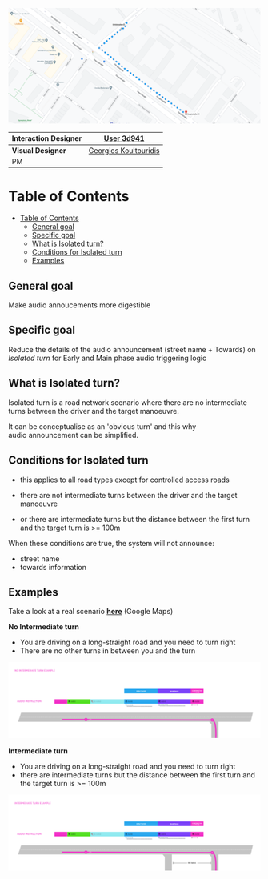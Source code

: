   

![](images/157696057.png)

  

| **Interaction Designer** | [User 3d941](https://tomtom.atlassian.net/wiki/people/712020:73555e9b-dcfa-442b-80ec-98ad0ea3d941?ref=confluence) |
|---|---|
| **Visual Designer** | [Georgios Koultouridis](https://tomtom.atlassian.net/wiki/people/5be2fd44649a737c2342afbe?ref=confluence) |
| PM |  |

  

Table of Contents
=================

*   [Table of Contents](#Table-of-Contents)
    *   [General goal](#General-goal)
    *   [Specific goal](#Specific-goal)
    *   [What is Isolated turn?](#What-is-Isolated-turn)
    *   [Conditions for Isolated turn](#Conditions-for-Isolated-turn)
    *   [Examples](#Examples)

  

  

**General goal**
----------------

Make audio annoucements more digestible

**Specific goal**
-----------------

Reduce the details of the audio announcement (street name + Towards) on _Isolated turn_ for Early and Main phase audio triggering logic

**What is Isolated turn?**
--------------------------

Isolated turn is a road network scenario where there are no intermediate turns between the driver and the target manoeuvre.

It can be conceptualise as an 'obvious turn' and this why audio announcement can be simplified.

**Conditions for Isolated turn**
--------------------------------

*   this applies to all road types except for controlled access roads  
    
*   there are not intermediate turns between the driver and the target manoeuvre
*   or there are intermediate turns but the distance between the first turn and the target turn is &gt;= 100m

When these conditions are true, the system will not announce:

*   street name
*   towards information 

**Examples**
------------

Take a look at a real scenario **[here](https://www.google.de/maps/dir/52.4995286,13.4814377/52.4981261,13.4830352/@52.4988863,13.4822696,18.71z/data=!4m9!4m8!1m5!3m4!1m2!1d13.4813768!2d52.4994665!3s0x47a84ee6780e9325:0x980c4cbc8700444e!1m0!3e2)** (Google Maps)

  

**No Intermediate turn**

*   You are driving on a long-straight road and you need to turn right
*   There are no other turns in between you and the turn  
    

  

  

![](images/157696059.png)

  

**Intermediate turn**

*   You are driving on a long-straight road and you need to turn right
*   there are intermediate turns but the distance between the first turn and the target turn is &gt;= 100m

  

  

![](images/157696062.png)